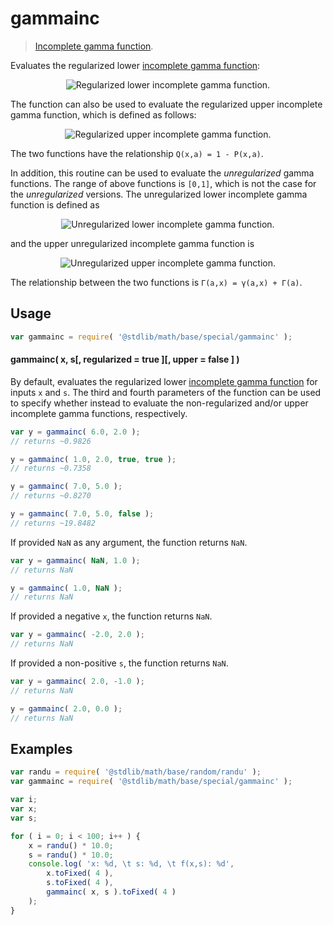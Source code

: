 # gammainc

> [Incomplete gamma function][incomplete-gamma-function].


<section class="intro">

Evaluates the regularized lower [incomplete gamma function][incomplete-gamma-function]:

<!-- <equation class="equation" label="eq:lower_incomplete_gamma" align="center" raw="P( x, a ) = \frac{\gamma(a,x)}{\Gamma(a)} = \frac{1}{\Gamma(a)} \int_0^x t^{a-1} e^{-t} \; dt" alt="Regularized lower incomplete gamma function."> -->

<div class="equation" align="center" data-raw-text="P( x, a ) = \frac{\gamma(a,x)}{\Gamma(a)} = \frac{1}{\Gamma(a)} \int_0^x t^{a-1} e^{-t} \; dt" data-equation="eq:lower_incomplete_gamma">
    <img src="" alt="Regularized lower incomplete gamma function.">
    <br>
</div>

<!-- </equation -->

The function can also be used to evaluate the regularized upper incomplete gamma function, which is defined as follows:

<!-- <equation class="equation" label="eq:upper_incomplete_gamma" align="center" raw="Q( x, a ) = \frac{\Gamma(a,x)}{\Gamma(a)} = \frac{1}{\Gamma(a)} \int_x^\infty t^{a-1} e^{-t} \; dt" alt="Regularized upper incomplete gamma function."> -->

<div class="equation" align="center" data-raw-text="Q( x, a ) = \frac{\Gamma(a,x)}{\Gamma(a)} = \frac{1}{\Gamma(a)} \int_x^\infty t^{a-1} e^{-t} \; dt" data-equation="eq:upper_incomplete_gamma">
    <img src="" alt="Regularized upper incomplete gamma function.">
    <br>
</div>

<!-- </equation -->

The two functions have the relationship `Q(x,a) = 1 - P(x,a)`.

In addition, this routine can be used to evaluate the *unregularized* gamma functions. The range of above functions is `[0,1]`, which is not the case for the *unregularized* versions. The unregularized lower incomplete gamma function is defined as

<!-- <equation class="equation" label="eq:unreg_lower_incomplete_gamma" align="center" raw="\gamma(a,x) = \int_0^x t^{a-1} e^{-t} \; dt" alt="Unregularized lower incomplete gamma function."> -->

<div class="equation" align="center" data-raw-text="\gamma(a,x) = \int_0^x t^{a-1} e^{-t} \; dt" data-equation="eq:unreg_lower_incomplete_gamma">
    <img src="" alt="Unregularized lower incomplete gamma function.">
    <br>
</div>

<!-- </equation -->

and the upper unregularized incomplete gamma function is

<!-- <equation class="equation" label="eq:unreg_upper_incomplete_gamma" align="center" raw="\Gamma(a,x)= \int_x^\infty t^{a-1} e^{-t} \; dt" alt="Unregularized upper incomplete gamma function."> -->

<div class="equation" align="center" data-raw-text="\Gamma(a,x)= \int_x^\infty t^{a-1} e^{-t} \; dt" data-equation="eq:unreg_upper_incomplete_gamma">
    <img src="" alt="Unregularized upper incomplete gamma function.">
    <br>
</div>

<!-- </equation -->

The relationship between the two functions is `Γ(a,x) = γ(a,x) + Γ(a)`.

</section>

<!-- /.intro -->


<section class="usage">

## Usage

``` javascript
var gammainc = require( '@stdlib/math/base/special/gammainc' );
```

#### gammainc( x, s[, regularized = true ][, upper = false ] )

By default, evaluates the regularized lower [incomplete gamma function][incomplete-gamma-function] for inputs `x` and `s`. The third and fourth parameters of the function can be used to specify whether instead to evaluate the non-regularized and/or upper incomplete gamma functions, respectively.

``` javascript
var y = gammainc( 6.0, 2.0 );
// returns ~0.9826

y = gammainc( 1.0, 2.0, true, true );
// returns ~0.7358

y = gammainc( 7.0, 5.0 );
// returns ~0.8270

y = gammainc( 7.0, 5.0, false );
// returns ~19.8482
```

If provided `NaN` as any argument, the function returns `NaN`.

``` javascript
var y = gammainc( NaN, 1.0 );
// returns NaN

y = gammainc( 1.0, NaN );
// returns NaN
```

If provided a negative `x`, the function returns `NaN`.

``` javascript
var y = gammainc( -2.0, 2.0 );
// returns NaN
```

If provided a non-positive `s`, the function returns `NaN`.

``` javascript
var y = gammainc( 2.0, -1.0 );
// returns NaN

y = gammainc( 2.0, 0.0 );
// returns NaN
```

</section>

<!-- /.usage -->


<section class="examples">

## Examples

``` javascript
var randu = require( '@stdlib/math/base/random/randu' );
var gammainc = require( '@stdlib/math/base/special/gammainc' );

var i;
var x;
var s;

for ( i = 0; i < 100; i++ ) {
    x = randu() * 10.0;
    s = randu() * 10.0;
    console.log( 'x: %d, \t s: %d, \t f(x,s): %d',
        x.toFixed( 4 ),
        s.toFixed( 4 ),
        gammainc( x, s ).toFixed( 4 )
    );
}
```

</section>

<!-- /.examples -->


<section class="links">

[incomplete-gamma-function]: https://en.wikipedia.org/wiki/Incomplete_gamma_function

</section>

<!-- /.links -->

